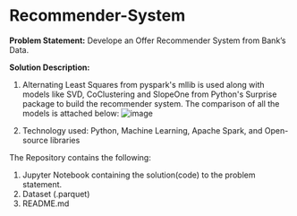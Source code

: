 # Recommender-System

**Problem Statement:**
Develope an Offer Recommender System from Bank’s Data.

**Solution Description:**
1) Alternating Least Squares from pyspark's mllib is used along with models like SVD, CoClustering and SlopeOne from Python's Surprise package to build the recommender system. The comparison of all the models is attached below:
![image](https://user-images.githubusercontent.com/69714874/126201526-7a64a0d2-280f-4c3a-b667-37fdb6b62cbb.png)

2) Technology used: Python, Machine Learning, Apache Spark, and Open-source libraries

The Repository contains the following:
1) Jupyter Notebook containing the solution(code) to the problem statement.
2) Dataset (.parquet)
3) README.md
